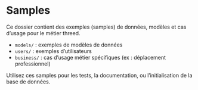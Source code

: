 # Samples

Ce dossier contient des exemples (samples) de données, modèles et cas d’usage pour le métier threed.

- `models/` : exemples de modèles de données
- `users/` : exemples d’utilisateurs
- `business/` : cas d’usage métier spécifiques (ex : déplacement professionnel)

Utilisez ces samples pour les tests, la documentation, ou l’initialisation de la base de données.
